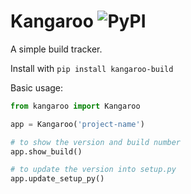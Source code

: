 # Kangaroo ![PyPI](https://github.com/marcomarchesi/kangaroo/workflows/PyPI/badge.svg?event=push)



A simple build tracker.  

Install with `pip install kangaroo-build`

Basic usage:  

```python
from kangaroo import Kangaroo

app = Kangaroo('project-name')

# to show the version and build number
app.show_build()

# to update the version into setup.py
app.update_setup_py()
```
